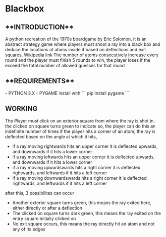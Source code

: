# Blackbox
<h2>**INTRODUCTION**</h2>

A python recreation of the 1970s boardgame by Eric Solomon, it is an abstract strategy game where players must shoot a ray into a black box and deduce the locations of atoms inside it based on deflections and exit squares, [Wikipedia link](https://en.wikipedia.org/wiki/Black_Box_(game))
The number of atoms consecutively increase every round and the player must finish 5 rounds to win, the player loses if the exceed the total number of allowed guesses for that round

<h2>**REQUIREMENTS**</h2>
- PYTHON 3.X
- PYGAME
install with 
```
pip install pygame
```

<h2>WORKING</h2>
The Player must click on an exterior square from where the ray is shot in, the clicked on square turns green to indicate so, the player can do this an indefinite number of times
if the player hits a corner of an atom, the ray is deflected based on the angle at which it hits,

- if a ray moving rightwards hits an upper corner it is deflected upwards, and downwards if it hits a lower corner
- if a ray moving leftwards hits an upper corner it is deflected upwards, and downwards if it hits a lower corner
- if a ray moving upwardswards hits a right corner it is deflected rightwards, and leftwards if it hits a left corner
- if a ray moving downwardswards hits a right corner it is deflected rightwards, and leftwards if it hits a left corner

after this, 3 possibilites can occur

- Another exterior square turns green, this means the ray exited here, either directly or after a deflection
- The clicked on square turns dark green, this means the ray exited on the entry square initially clicked on 
- No exit square occurs, this means the ray directly hit an atom and not any of its edges
